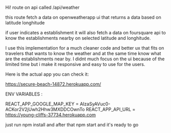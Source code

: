 Hi!  route on api called /api/weather 

this route fetch a  data on openweatherapp ui that returns a data based on latitude longhitude

if user indicates a establishment it will also fetch a data on foursquare api to know the establishments nearby on selected latitude and longhitude.

I use this implementation for a much cleaner code and better ux that fits on travelers that wants to know the weather and at the same time know what are the establishments near by. I didnt much focus on the ui because of the limited time but i make it responsive and easy to use for the users.


Here is the actual app you can check it:

https://secure-beach-14872.herokuapp.com/

ENV VARIABLES : 


REACT_APP_GOOGLE_MAP_KEY = AIzaSyAVuc0-ACKor2V2jUwh2Hhw3MXDDCOwnTo
REACT_APP_API_URL = https://young-cliffs-37734.herokuapp.com



just run npm install and after that npm start and it's ready to go
